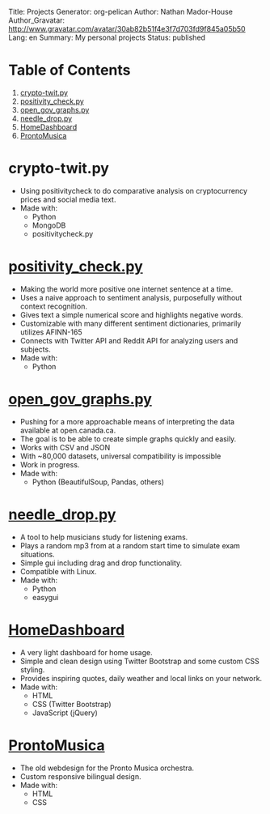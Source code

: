 Title: Projects
Generator: org-pelican
Author: Nathan Mador-House
Author_Gravatar: http://www.gravatar.com/avatar/30ab82b51f4e3f7d703fd9f845a05b50
Lang: en
Summary: My personal projects
Status: published


# Table of Contents

1.  [crypto-twit.py](#org7bfd7e2)
2.  [positivity_check.py](#org31d09f3)
3.  [open_gov_graphs.py](#org12854b6)
4.  [needle_drop.py](#org21ae026)
5.  [HomeDashboard](#org0b4496c)
6.  [ProntoMusica](#org78a6c4e)



<a id="org7bfd7e2"></a>

# crypto-twit.py

-   Using positivitycheck to do comparative analysis on cryptocurrency prices and social media text.
-   Made with:
    -   Python
    -   MongoDB
    -   positivitycheck.py


<a id="org31d09f3"></a>

# [positivity_check.py](https://github.com/NathanMH/positivity_check)

-   Making the world more positive one internet sentence at a time.
-   Uses a naive approach to sentiment analysis, purposefully without context recognition.
-   Gives text a simple numerical score and highlights negative words.
-   Customizable with many different sentiment dictionaries, primarily utilizes AFINN-165
-   Connects with Twitter API and Reddit API for analyzing users and subjects.
-   Made with:
    -   Python


<a id="org12854b6"></a>

# [open_gov_graphs.py](https://github.com/NathanMH/open_gov_graphs)

-   Pushing for a more approachable means of interpreting the data available at open.canada.ca.
-   The goal is to be able to create simple graphs quickly and easily.
-   Works with CSV and JSON
-   With ~80,000 datasets, universal compatibility is impossible
-   Work in progress.
-   Made with:
    -   Python (BeautifulSoup, Pandas, others)


<a id="org21ae026"></a>

# [needle_drop.py](https://github.com/NathanMH/needle_drop)

-   A tool to help musicians study for listening exams.
-   Plays a random mp3 from at a random start time to simulate exam situations.
-   Simple gui including drag and drop functionality.
-   Compatible with Linux.
-   Made with:
    -   Python
    -   easygui


<a id="org0b4496c"></a>

# [HomeDashboard](https://github.com/NathanMH/HomeDashboard)

-   A very light dashboard for home usage.
-   Simple and clean design using Twitter Bootstrap and some custom CSS styling.
-   Provides inspiring quotes, daily weather and local links on your network.
-   Made with:
    -   HTML
    -   CSS (Twitter Bootstrap)
    -   JavaScript (jQuery)


<a id="org78a6c4e"></a>

# [ProntoMusica](https://github.com/NathanMH/ProntoMusica)

-   The old webdesign for the Pronto Musica orchestra.
-   Custom responsive bilingual design.
-   Made with:
    -   HTML
    -   CSS

